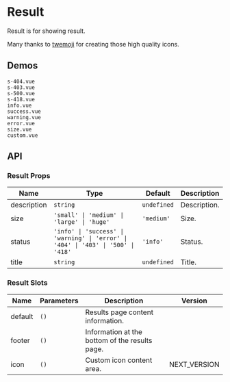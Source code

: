 # Result

Result is for showing result.

Many thanks to [twemoji](https://github.com/twitter/twemoji) for creating those high quality icons.

## Demos

```demo
s-404.vue
s-403.vue
s-500.vue
s-418.vue
info.vue
success.vue
warning.vue
error.vue
size.vue
custom.vue
```

## API

### Result Props

| Name | Type | Default | Description |
| --- | --- | --- | --- |
| description | `string` | `undefined` | Description. |
| size | `'small' \| 'medium' \| 'large' \| 'huge'` | `'medium'` | Size. |
| status | `'info' \| 'success' \| 'warning' \| 'error' \| '404' \| '403' \| '500' \| '418'` | `'info'` | Status. |
| title | `string` | `undefined` | Title. |

### Result Slots

| Name | Parameters | Description | Version |
| --- | --- | --- | --- |
| default | `()` | Results page content information. |  |
| footer | `()` | Information at the bottom of the results page. |  |
| icon | `()` | Custom icon content area. | NEXT_VERSION |
